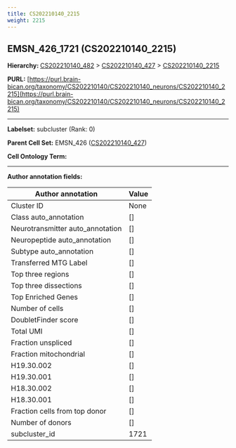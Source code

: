 ```yaml
---
title: CS202210140_2215
weight: 2215
---
```

## EMSN_426_1721 (CS202210140_2215)
<b>Hierarchy: </b>
[CS202210140_482](../CS202210140_482) >
[CS202210140_427](../CS202210140_427) >
[CS202210140_2215](../CS202210140_2215)

**PURL:** [https://purl.brain-bican.org/taxonomy/CS202210140/CS202210140_neurons/CS202210140_2215](https://purl.brain-bican.org/taxonomy/CS202210140/CS202210140_neurons/CS202210140_2215)

---


**Labelset:** subcluster (Rank: 0)

**Parent Cell Set:** EMSN_426 ([CS202210140_427](../CS202210140_427))



**Cell Ontology Term:** 

[MARKER GENES.]: #


---

[TRANSFERRED ANNOTATIONS.]: #


[AUTHOR ANNOTATION FIELDS.]: #


**Author annotation fields:**

| Author annotation | Value |
|-------------------|-------|
|Cluster ID|None|
|Class auto_annotation|[]|
|Neurotransmitter auto_annotation|[]|
|Neuropeptide auto_annotation|[]|
|Subtype auto_annotation|[]|
|Transferred MTG Label|[]|
|Top three regions|[]|
|Top three dissections|[]|
|Top Enriched Genes|[]|
|Number of cells|[]|
|DoubletFinder score|[]|
|Total UMI|[]|
|Fraction unspliced|[]|
|Fraction mitochondrial|[]|
|H19.30.002|[]|
|H19.30.001|[]|
|H18.30.002|[]|
|H18.30.001|[]|
|Fraction cells from top donor|[]|
|Number of donors|[]|
|subcluster_id|1721|
